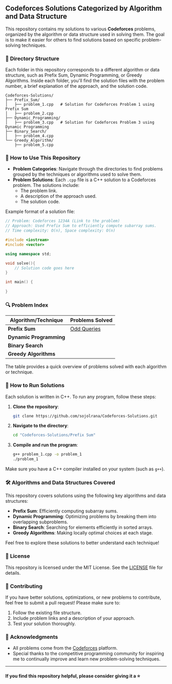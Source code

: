 ## Codeforces Solutions Categorized by Algorithm and Data Structure

This repository contains my solutions to various **Codeforces** problems, organized by the algorithm or data structure used in solving them. The goal is to make it easier for others to find solutions based on specific problem-solving techniques.

### 📂 **Directory Structure**
Each folder in this repository corresponds to a different algorithm or data structure, such as Prefix Sum, Dynamic Programming, or Greedy Algorithms. Inside each folder, you'll find the solution files with the problem number, a brief explanation of the approach, and the solution code.

```
Codeforces-Solutions/
├── Prefix_Sum/
│   ├── problem_1.cpp   # Solution for Codeforces Problem 1 using Prefix Sum
│   ├── problem_2.cpp
├── Dynamic_Programming/
│   ├── problem_3.cpp   # Solution for Codeforces Problem 3 using Dynamic Programming
├── Binary_Search/
│   ├── problem_4.cpp
└── Greedy_Algorithm/
    ├── problem_5.cpp
```

### 📝 **How to Use This Repository**

- **Problem Categories**: Navigate through the directories to find problems grouped by the techniques or algorithms used to solve them.
- **Problem Solutions**: Each `.cpp` file is a C++ solution to a Codeforces problem. The solutions include:
  - The problem link.
  - A description of the approach used.
  - The solution code.

Example format of a solution file:

```cpp
// Problem: Codeforces 1234A (Link to the problem)
// Approach: Used Prefix Sum to efficiently compute subarray sums.
// Time complexity: O(n), Space complexity: O(n)

#include <iostream>
#include <vector>

using namespace std;

void solve(){
    // Solution code goes here
}

int main() {
    
}
```

### 🔍 **Problem Index**

| Algorithm/Technique     | Problems Solved                                                                 |
|-------------------------|--------------------------------------------------------------------------------|
| **Prefix Sum**           | [Odd Queries](./Prefix%20Sum/1807%20-%20D.%20Odd%20Queries.cpp) |
| **Dynamic Programming**  |  |
| **Binary Search**        |  |
| **Greedy Algorithms**    |  |

The table provides a quick overview of problems solved with each algorithm or technique.

### 🚀 **How to Run Solutions**

Each solution is written in C++. To run any program, follow these steps:

1. **Clone the repository**:
   ```bash
   git clone https://github.com/sojolrana/Codeforces-Solutions.git
   ```
   
2. **Navigate to the directory**:
   ```bash
   cd "Codeforces-Solutions/Prefix Sum"
   ```

3. **Compile and run the program**:
   ```bash
   g++ problem_1.cpp -o problem_1
   ./problem_1
   ```

Make sure you have a C++ compiler installed on your system (such as `g++`).

### 🛠️ **Algorithms and Data Structures Covered**
This repository covers solutions using the following key algorithms and data structures:

- **Prefix Sum**: Efficiently computing subarray sums.
- **Dynamic Programming**: Optimizing problems by breaking them into overlapping subproblems.
- **Binary Search**: Searching for elements efficiently in sorted arrays.
- **Greedy Algorithms**: Making locally optimal choices at each stage.

Feel free to explore these solutions to better understand each technique!

### 📜 **License**
This repository is licensed under the MIT License. See the [LICENSE](./LICENSE) file for details.

### 📢 **Contributing**
If you have better solutions, optimizations, or new problems to contribute, feel free to submit a pull request! Please make sure to:

1. Follow the existing file structure.
2. Include problem links and a description of your approach.
3. Test your solution thoroughly.

### 🌟 **Acknowledgments**
- All problems come from the [Codeforces](https://codeforces.com/) platform.
- Special thanks to the competitive programming community for inspiring me to continually improve and learn new problem-solving techniques.

---
#### If you find this repository helpful, please consider giving it a :star:
